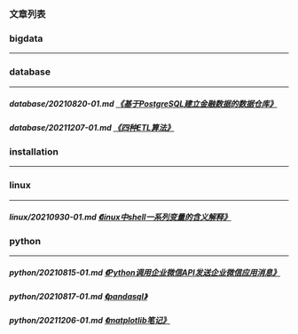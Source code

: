 
[@id]: README.md 
[@title]: 首页
[@location]: docs/README.md
[@author]: leity
[@date]: 2021-12-07

### 文章列表


### bigdata

----


### database

----

##### database/20210820-01.md  [《基于PostgreSQL建立金融数据的数据仓库》](database/20210820-01.md)
##### database/20211207-01.md  [《四种ETL算法》](database/20211207-01.md)

### installation

----


### linux

----

##### linux/20210930-01.md  [《linux中shell一系列变量的含义解释》](linux/20210930-01.md)

### python

----

##### python/20210815-01.md  [《Python调用企业微信API发送企业微信应用消息》](python/20210815-01.md)
##### python/20210817-01.md  [《pandasql》](python/20210817-01.md)
##### python/20211206-01.md  [《matplotlib笔记》](python/20211206-01.md)
